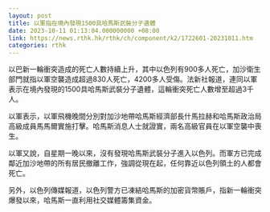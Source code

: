 ```yaml
---
layout: post
title: 以軍指在境內發現1500具哈馬斯武裝分子遺體
date: 2023-10-11 01:13:04.000000000 +08:00
link: https://news.rthk.hk/rthk/ch/component/k2/1722601-20231011.htm
categories: rthk
---
```


以巴新一輪衝突造成的死亡人數持續上升，其中以色列有900多人死亡，加沙衛生部門就指以軍空襲造成超過830人死亡，4200多人受傷。法新社報道，連同以軍表示在境內發現的1500具哈馬斯武裝分子遺體，這輪衝突死亡人數增至超過3千人。

以軍表示，以軍飛機晚間分別對加沙地帶哈馬斯經濟部長什馬拉赫和哈馬斯政治局高級成員馬馬爾實施打擊。哈馬斯消息人士就證實，兩名高級官員在以軍空襲中喪生。

以軍又說，自星期一晚以來，沒有發現哈馬斯武裝分子進入以色列。而軍方已完成鄰近加沙地帶的所有居民撤離工作，強調從現在起，任何靠近以色列領土的人都會死亡。

另外，以色列傳媒報道，以色列警方已凍結哈馬斯的加密貨幣賬戶，指新一輪衝突爆發以來，哈馬斯一直利用社交媒體籌集資金。
